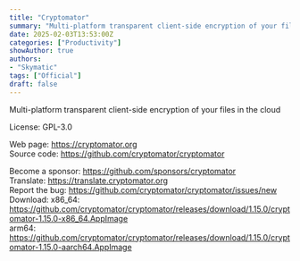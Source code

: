 ```yaml
---
title: "Cryptomator"
summary: "Multi-platform transparent client-side encryption of your files in the cloud"
date: 2025-02-03T13:53:00Z
categories: ["Productivity"]
showAuthor: true
authors:
- "Skymatic"
tags: ["Official"]
draft: false
---
```


Multi-platform transparent client-side encryption of your files in the cloud

License: GPL-3.0

Web page: <https://cryptomator.org>  
Source code: <https://github.com/cryptomator/cryptomator>

Become a sponsor: <https://github.com/sponsors/cryptomator>  
Translate: <https://translate.cryptomator.org>  
Report the bug: <https://github.com/cryptomator/cryptomator/issues/new>  
Download:   x86_64: <https://github.com/cryptomator/cryptomator/releases/download/1.15.0/cryptomator-1.15.0-x86_64.AppImage>  
            arm64: <https://github.com/cryptomator/cryptomator/releases/download/1.15.0/cryptomator-1.15.0-aarch64.AppImage>

